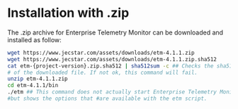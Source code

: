 # Installation with .zip
The .zip archive for Enterprise Telemetry Monitor can be downloaded and installed as follow:

```bash
wget https://www.jecstar.com/assets/downloads/etm-4.1.1.zip
wget https://www.jecstar.com/assets/downloads/etm-4.1.1.zip.sha512
cat etm-{project-version}.zip.sha512 | sha512sum -c ## Checks the sha512 hash 
# of the downloaded file. If not ok, this command will fail.
unzip etm-4.1.1.zip
cd etm-4.1.1/bin
./etm ## This command does not actually start Enterprise Telemetry Monitor
#but shows the options that #are available with the etm script.
```
